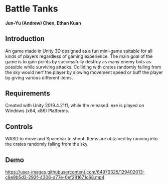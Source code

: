 # Battle Tanks
#### Jun-Yu (Andrew) Chen, Ethan Kuan

## Introduction
An game made in Unity 3D designed as a fun mini-game suitable for all kinds of players regardless of gaming experience. The main goal of the game is to gain points by successfully destroy as many enemy bots as possible while surviving attacks. Colliding with crates randomly falling from the sky would nerf the player by slowing movement speed or buff the player by giving various different items.

## Requirements
Created with Unity 2019.4.21f1, while the released .exe is played on Windows (x64, x86) Platforms.

## Controls
WASD to move and Spacebar to shoot. Items are obtained by running into the crates randomly falling from the sky.

## Demo
https://user-images.githubusercontent.com/64970325/129402013-c8e9b5d3-292f-4306-a77e-0ef281671c68.mp4

